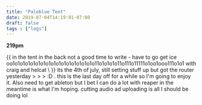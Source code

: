 ```yaml
---
title: "Paleblue Tent"
date: 2019-07-04T14:19:01-07:00
draft: false
tags : ["logs"]
---
```


**219pm**

{{ in the tent in the back not a good time to write - have to go get ice oo1o1o1o1o1o1o1o1o1o1o1o1o1o1o1o1o11o1o1o1o11o111o11111o1oo1ooo111o1o1 with craig and helcat \\ }} its the 4th of july, still setting stuff up but got the router yesterday > > > :D . this is the last day off for a while so I'm going to enjoy it. Also need to get ableton but I bet I can do a lot with reaper in the meantime is what I'm hoping. cutting audio ad uploading is all I should be doing lol
